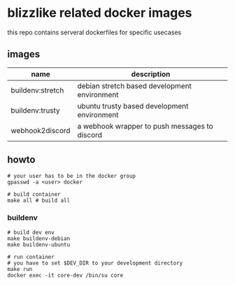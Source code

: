 # blizzlike related docker images

this repo contains serveral dockerfiles for specific usecases

## images

| name             | description                                   |
| ---------------- | --------------------------------------------- |
| buildenv:stretch | debian stretch based development environment  |
| buildenv:trusty  | ubuntu trusty based development environment   |
| webhook2discord  | a webhook wrapper to push messages to discord |

## howto

    # your user has to be in the docker group
    gpasswd -a <user> docker

    # build container
    make all # build all

### buildenv

    # build dev env
    make buildenv-debian
    make buildenv-ubuntu

    # run container
    # you have to set $DEV_DIR to your development directory
    make run
    docker exec -it core-dev /bin/su core
